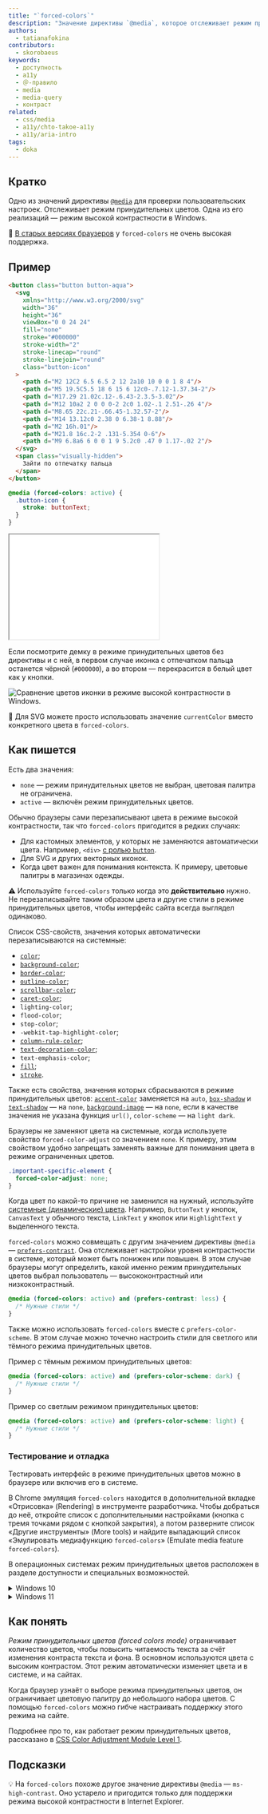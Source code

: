 ```yaml
---
title: "`forced-colors`"
description: "Значение директивы `@media`, которое отслеживает режим принудительных цветов."
authors:
  - tatianafokina
contributors:
  - skorobaeus
keywords:
  - доступность
  - a11y
  - ＠-правило
  - media
  - media-query
  - контраст
related:
  - css/media
  - a11y/chto-takoe-a11y
  - a11y/aria-intro
tags:
  - doka
---
```


## Кратко

Одно из значений директивы [`@media`](/css/media/) для проверки пользовательских настроек. Отслеживает режим принудительных цветов. Одна из его реализаций — режим высокой контрастности в Windows.

<aside>

👴 [В старых версиях браузеров](https://caniuse.com/mdn-css_at-rules_media_forced-colors) у `forced-colors` не очень высокая поддержка.

</aside>

## Пример

```html
<button class="button button-aqua">
  <svg
    xmlns="http://www.w3.org/2000/svg"
    width="36"
    height="36"
    viewBox="0 0 24 24"
    fill="none"
    stroke="#000000"
    stroke-width="2"
    stroke-linecap="round"
    stroke-linejoin="round"
    class="button-icon"
  >
    <path d="M2 12C2 6.5 6.5 2 12 2a10 10 0 0 1 8 4"/>
    <path d="M5 19.5C5.5 18 6 15 6 12c0-.7.12-1.37.34-2"/>
    <path d="M17.29 21.02c.12-.6.43-2.3.5-3.02"/>
    <path d="M12 10a2 2 0 0 0-2 2c0 1.02-.1 2.51-.26 4"/>
    <path d="M8.65 22c.21-.66.45-1.32.57-2"/>
    <path d="M14 13.12c0 2.38 0 6.38-1 8.88"/>
    <path d="M2 16h.01"/>
    <path d="M21.8 16c.2-2 .131-5.354 0-6"/>
    <path d="M9 6.8a6 6 0 0 1 9 5.2c0 .47 0 1.17-.02 2"/>
  </svg>
  <span class="visually-hidden">
    Зайти по отпечатку пальца
  </span>
</button>
```

```css
@media (forced-colors: active) {
  .button-icon {
    stroke: buttonText;
  }
}
```

<iframe title="Кнопка с SVG-иконкой" src="demos/button-w-icon/" height="210"></iframe>

Если посмотрите демку в режиме принудительных цветов без директивы и с ней, в первом случае иконка с отпечатком пальца останется чёрной (`#000000`), а во втором — перекрасится в белый цвет как у кнопки.

![Сравнение цветов иконки в режиме высокой контрастности в Windows.](images/forced-colors.png)

<aside>

🎨 Для SVG можете просто использовать значение `currentColor` вместо конкретного цвета в `forced-colors`.

</aside>

## Как пишется

Есть два значения:

- `none` — режим принудительных цветов не выбран, цветовая палитра не ограничена.
- `active` — включён режим принудительных цветов.

Обычно браузеры сами перезаписывают цвета в режиме высокой контрастности, так что `forced-colors` пригодится в редких случаях:

- Для кастомных элементов, у которых не заменяются автоматически цвета. Например, `<div>` [с ролью `button`](/a11y/role-button/).
- Для SVG и других векторных иконок.
- Когда цвет важен для понимания контекста. К примеру, цветовые палитры в магазинах одежды.

<aside>

⚠️ Используйте `forced-colors` только когда это **действительно** нужно. Не перезаписывайте таким образом цвета и другие стили в режиме принудительных цветов, чтобы интерфейс сайта всегда выглядел одинаково.

</aside>

Список CSS-свойств, значения которых автоматически перезаписываются на системные:

- [`color`](/css/color/);
- [`background-color`](/css/background-color/);
- [`border-color`](/css/border-color/);
- [`outline-color`](/css/outline-color/);
- [`scrollbar-color`](/css/scrollbar-color/);
- [`caret-color`](/css/caret-color/);
- `lighting-color`;
- `flood-color`;
- `stop-color`;
- `-webkit-tap-highlight-color`;
- [`column-rule-color`](/css/column-rule-color/);
- [`text-decoration-color`](/css/text-decoration-color/);
- `text-emphasis-color`;
- [`fill`](/css/fill/);
- [`stroke`](/css/stroke/).

Также есть свойства, значения которых сбрасываются в режиме принудительных цветов: [`accent-color`](/css/accent-color/) заменяется на `auto`, [`box-shadow`](/css/box-shadow/) и [`text-shadow`](/css/text-shadow/) — на `none`, [`background-image`](/css/background-image/) — на `none`, если в качестве значения не указана функция `url()`, `color-scheme` — на `light dark`.

Браузеры не заменяют цвета на системные, когда используете свойство `forced-color-adjust` со значением `none`. К примеру, этим свойством удобно запрещать заменять важные для понимания цвета в режиме ограниченных цветов.

```css
.important-specific-element {
  forced-color-adjust: none;
}
```

Когда цвет по какой-то причине не заменился на нужный, используйте [системные (динамические) цвета](https://developer.mozilla.org/en-US/docs/Web/CSS/color_value#system_colors). Например, `ButtonText` у кнопок, `CanvasText` у обычного текста, `LinkText` у кнопок или `HighlightText` у выделенного текста.

`forced-colors` можно совмещать с другим значением директивы `@media` — [`prefers-contrast`](/a11y/prefers-contrast/). Она отслеживает настройки уровня контрастности в системе, который может быть понижен или повышен. В этом случае браузеры могут определить, какой именно режим принудительных цветов выбрал пользователь — высококонтрастный или низкоконтрастный.

```css
@media (forced-colors: active) and (prefers-contrast: less) {
  /* Нужные стили */
}
```

Также можно использовать `forced-colors` вместе с `prefers-color-scheme`. В этом случае можно точечно настроить стили для светлого или тёмного режима принудительных цветов.

Пример с тёмным режимом принудительных цветов:

```css
@media (forced-colors: active) and (prefers-color-scheme: dark) {
  /* Нужные стили */
}
```

Пример со светлым режимом принудительных цветов:

```css
@media (forced-colors: active) and (prefers-color-scheme: light) {
  /* Нужные стили */
}
```

### Тестирование и отладка

Тестировать интерфейс в режиме принудительных цветов можно в браузере или включив его в системе.

В Chrome эмуляция `forced-colors` находится в дополнительной вкладке «Отрисовка» (Rendering) в инструменте разработчика. Чтобы добраться до неё, откройте список с дополнительными настройками (кнопка с тремя точками рядом с кнопкой закрытия), а потом разверните список «Другие инструменты» (More tools) и найдите выпадающий список «Эмулировать медиафункцию `forced-colors`» (Emulate media feature `forced-colors`).

В операционных системах режим принудительных цветов расположен в разделе доступности и специальных возможностей.

<details>
  <summary>Windows 10</summary>

  Настройки (Settings) > Специальные возможности (Ease of Access) > Высокая контрастность (High Contrast) > Включить режим высокой контрастности (Turn on high contrast). После выбрать одну из уже готовых тем с чёрным режимом высокой контрастности (High Contrast Black), белым режимом высокой контрастности (High Contrast White), комбинацией двух предыдущих тем или настроить свою.

</details>

<details>
  <summary>Windows 11</summary>

  Настройки (Settings) > Специальные возможности (Accessibility) > Контрастные темы (Contrast themes). После выбрать одну из уже готовых тем: «Водная» (Aquatic), «Пустыня» (Desert), «Сумерки» (Dusk), «Ночное небо» (Night sky) или настроить свою.

</details>

## Как понять

_Режим принудительных цветов (forced colors mode)_ ограничивает количество цветов, чтобы повысить читаемость текста за счёт изменения контраста текста и фона. В основном используются цвета с высоким контрастом. Этот режим автоматически изменяет цвета и в системе, и на сайтах.

Когда браузер узнаёт о выборе режима принудительных цветов, он ограничивает цветовую палитру до небольшого набора цветов. С помощью `forced-colors` можно гибче настраивать поддержку этого режима на сайте.

Подробнее про то, как работает режим принудительных цветов, рассказано в [CSS Color Adjustment Module Level 1](https://drafts.csswg.org/css-color-adjust-1/#forced).

## Подсказки

💡 На `forced-colors` похоже другое значение директивы `@media` — `ms-high-contrast`. Оно устарело и пригодится только для поддержки режима высокой контрастности в Internet Explorer.
